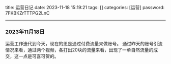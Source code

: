 title: 运营日记
date: 2023-11-18 15:19:21 
tags: []
categories: [运营]
password: 7FKBKZrTTTPG2LnC

---
 <!--more-->


 ### 2023年11月18日

 运营工作迭代到今天，现在的思是通过付费流量来做账号。
 通过昨天的账号引流情况来看，通过两个视频，各打出20块的流量来看，出现了一单自然流量的成交，这一点是可喜可贺的。